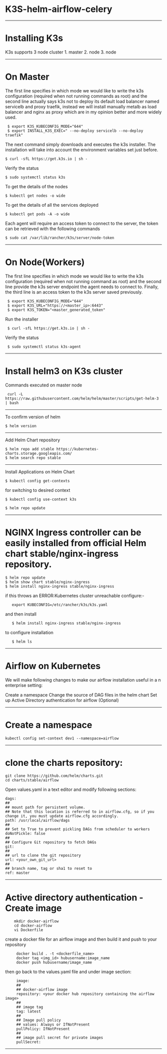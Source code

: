 # K3S-helm-airflow-celery

-------------------------------------------------------------------------------------------------------------------------------------------
# Installing K3s
   K3s supports 3 node cluster
    1. master
    2. node
    3. node
    
-------------------------------------------------------------------------------------------------------------------------------------------

# On Master

The first line specifies in which mode we would like to write the k3s configuration (required when not running commands as root) and the second line actually says k3s not to deploy its default load balancer named servicelb and proxy traefik, instead we will install         manually   metalb as load balancer and nginx as proxy which are in my opinion better and more widely used.
   
     $ export K3S_KUBECONFIG_MODE="644"
     $ export INSTALL_K3S_EXEC=" --no-deploy servicelb --no-deploy traefik"
   
The next command simply downloads and executes the k3s installer. The installation will take into account the environment variables    set just before.  
  
    $ curl -sfL https://get.k3s.io | sh -

      
Verify the status  

    $ sudo systemctl status k3s
     
To get the details of the nodes       
         
    $ kubectl get nodes -o wide
  
To get the details of all the services deployed         
         
    $ kubectl get pods -A -o wide
  
Each agent will require an access token to connect to the server, the token can be retrieved with the following commands        
  
    $ sudo cat /var/lib/rancher/k3s/server/node-token
  
         
         
----------------------------------------------------------------------------------------------------------------------------------------


# On Node(Workers)

The first line specifies in which mode we would like to write the k3s configuration (required when not running command as root)         and the second line provide the k3s server endpoint the agent needs to connect to. Finally, the third line is an access token to         the k3s server saved previously.

     $ export K3S_KUBECONFIG_MODE="644"
     $ export K3S_URL="https://<master_ip>:6443"
     $ export K3S_TOKEN="<master_generated_token"

Run the installer      
      
     $ curl -sfL https://get.k3s.io | sh -
 
      
Verify the status        
 
     $ sudo systemctl status k3s-agent
 
     
      
----------------------------------------------------------------------------------------------------------------------------------------

# Install helm3 on K3s cluster

 Commands executed on master node
 
     curl -L https://raw.githubusercontent.com/helm/helm/master/scripts/get-helm-3 | bash
----------------------------------------------------------------------------------------------------------------------------------------     
 To confirm version of helm
    
    $ helm version
     
----------------------------------------------------------------------------------------------------------------------------------------

Add Helm Chart repository

    $ helm repo add stable https://kubernetes-charts.storage.googleapis.com/
    $ helm search repo stable
----------------------------------------------------------------------------------------------------------------------------------------

Install Applications on Helm Chart

    $ kubectl config get-contexts
    
 for switching to desired context
    
    $ kubectl config use-context k3s
    
    $ helm repo update
----------------------------------------------------------------------------------------------------------------------------------------

# NGINX Ingress controller can be easily installed from official Helm chart stable/nginx-ingress repository.
 
    $ helm repo update
    $ helm show chart stable/nginx-ingress
    $ helm install nginx-ingress stable/nginx-ingress 
    
 if this throws an ERROR:Kubernetes cluster unreachable
   configure:-
       
       export KUBECONFIG=/etc/rancher/k3s/k3s.yaml
 and then install
       
       $ helm install nginx-ingress stable/nginx-ingress 
 to configure installation
    
       $ helm ls
 ---------------------------------------------------------------------------------------------------------------------------------------
 
 # Airflow on Kubernetes
 
 
 We will make following changes to make our airflow installation useful in a n enterprise setting:

Create a namespace
Change the source of DAG files in the helm chart
Set up Active Directory authentication for airflow (Optional)

----------------------------------------------------------------------------------------------------------------------------------------

# Create a namespace

    kubectl config set-context dev1 --namespace=airflow
    
----------------------------------------------------------------------------------------------------------------------------------------

# clone the charts repository:

    git clone https://github.com/helm/charts.git
    cd charts/stable/airflow
    
 Open values.yaml in a text editor and modify following sections:
 
    dags:
    ##
    ## mount path for persistent volume.
    ## Note that this location is referred to in airflow.cfg, so if you change it, you must update airflow.cfg accordingly.
    path: /usr/local/airflow/dags
    ##
    ## Set to True to prevent pickling DAGs from scheduler to workers
    doNotPickle: false
    ##
    ## Configure Git repository to fetch DAGs
    git:
    ##
    ## url to clone the git repository
    url: <your_own_git_url>
    ##
    ## branch name, tag or sha1 to reset to
    ref: master
    
---------------------------------------------------------------------------------------------------------------------------------------
  
 # Active directory authentication - Create image
        
        mkdir docker-airflow
        cd docker-airflow
        vi Dockerfile
        
   create a docker file for an airflow image and then build it and push to your repository
   
         docker build . -t <dockerfile_name>
         docker tag <img_id> hubusername:image_name
         docker push hubusername/image_name
         
   then go back to the values.yaml file and under image section:
         
         image:
         ##
         ## docker-airflow image
         repository: <your docker hub repository containing the airflow image>
         ##
         ## image tag
         tag: latest
         ##
         ## Image pull policy
         ## values: Always or IfNotPresent
         pullPolicy: IfNotPresent
         ##
         ## image pull secret for private images
         pullSecret:
----------------------------------------------------------------------------------------------------------------------------------------
       
  

